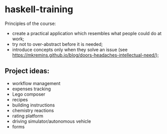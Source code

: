 # haskell-training

Principles of the course:
- create a practical application which resembles what people could do at work;
- try not to over-abstract before it is needed;
- introduce concepts only when they solve an issue (see https://mkremins.github.io/blog/doors-headaches-intellectual-need/);

## Project ideas:

- workflow management
- expenses tracking
- Lego composer
- recipes
- building instructions
- chemistry reactions
- rating platform
- driving simulator/autonomous vehicle
- forms
